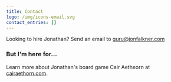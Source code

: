 ```yaml
---
title: Contact
logo: /img/icons-email.svg
contact_entries: []
---
```

Looking to hire Jonathan? Send an email to [guru@jonfalkner.com](<mailto:guru@jonfalkner.com?subject=Job Offer&body=Add R-42 to the subject line to pass the I am not a robot test or your will be ignored.  Thank you for your understanding>)

<h3 class="f4 b lh-title mb2">But I'm here for…</h3>

Learn more about Jonathan's board game Cair Aetheorn at [cairaethorn.com](http://cairaethorn.com).
